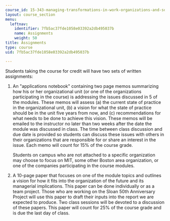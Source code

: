 ```yaml
---
course_id: 15-343-managing-transformations-in-work-organizations-and-society-spring-2002
layout: course_section
menu:
  leftnav:
    identifier: 7fb5ac37fde1058e03392a2db495037b
    name: Assignments
    weight: 50
title: Assignments
type: course
uid: 7fb5ac37fde1058e03392a2db495037b

---
```


Students taking the course for credit will have two sets of written assignments:

1.  An "applications notebook" containing two page memos summarizing how his or her organizational unit (or one of the organizations participating in the course) is addressing the issues discussed in 5 of the modules. These memos will assess (a) the current state of practice in the organizational unit, (b) a vision for what the state of practice should be in the unit five years from now, and (c) recommendations for what needs to be done to achieve this vision. These memos will be emailed to the instructor no later than two weeks after the date the module was discussed in class. The time between class discussion and due date is provided so students can discuss these issues with others in their organizations that are responsible for or share an interest in the issue. Each memo will count for 15% of the course grade.
    
    Students on campus who are not attached to a specific organization may choose to focus on MIT, some other Boston area organization, or one of the companies participating in the course modules.
    
2.  A 10-page paper that focuses on one of the module topics and outlines a vision for how it fits into the organization of the future and its managerial implications. This paper can be done individually or as a team project. Those who are working on the Sloan 50th Anniversary Project will use this paper to draft their inputs into the report we are expected to produce. Two class sessions will be devoted to a discussion of these papers. This paper will count for 25% of the course grade and is due the last day of class.